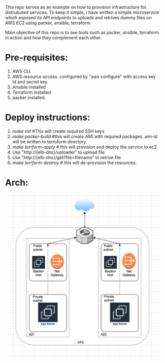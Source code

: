 This repo serves as an example on how to provision infrastructure for distrubuted services.
To keep it simple, i have written a simple microservice which exposed its API endpoints to uploads and retrives dummy files on AWS EC2 using packer, ansible, terraform.

Main objective of this repo is to see tools such as packer, ansible, terraform in action and how they complement each other.

# Pre-requisites:

1) AWS CLI.
2) AWS resource access. configured by "aws configure" with access key id and secret key.
3) Ansible installed
4) Terraform installed.
5) packer installed.

# Deploy instructions:

1) *make init* #This will create required SSH keys
2) *make packer-build* #this will create AMI with required packages. ami-id will be written to terroform directory.
3) *make terrform-apply* # this will provision and deploy the service to ec2.
4) Use "http://{elb-dns}/uploader" to upload file
5) Use "http://{elb-dns}/get?file=filename" to retrive file
5) *make terrform-destroy* # this will de-provision the resources.

# Arch:

![Alt text](images/arch.png "LLD")